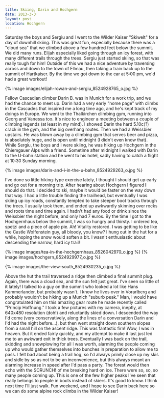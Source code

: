 ```yaml
---
title: Skiing, Darin and Hochgern
date: 2013-3-3
layout: post
location: Hochgern
---
```


Saturday the boys and Sergiu and I went to the Wilder Kaiser "Skiwelt"
for a day of downhill skiing. This was great fun, especially because there
was a "cloud sea" that we climbed above a few hundred feet below the summit.
We did many runs. Elijah especially liked going through an icy forest,
with many different trails through the trees. Sergiu just started skiing,
so that was really tough for him! Outside of this we had a nice adventure
by traversing across and down to the town of Ellmau, then taking a train
back up to the summit of Hartkaiser. By the time we got down to the car
at 5:00 pm, we'd had a great workout! 


{% image images/elijah-rowan-and-sergiu_8524928765_o.jpg %}


Fellow
Cascadian climber Darin B. was in Munich for a work trip, and we had the
chance to meet up. Darin had a very early "home page" with climbs in the
Cascades that inspired me a long time ago, and he's kept track of my doings
in Europe. We went to the Thalkirchen climbing gym, running into Georg
and Vanessa too. It's nice to engineer a meeting between a couple of climbing
legends (at least in my mind). I showed Darin the hard 5.10c(?) crack in
the gym, and the big overhang routes. Then we had a Weissbier upstairs.
He was blown away by a climbing gym that serves beer and pizza, is absolutely
huge, and is open until midnight (I didn't even know that). While Sergiu,
the boys and I were skiing, he was hiking up Hochgern in the Chiemgauer
Alps with a friend. Sometime after midnight I walked with Darin to the
U-bahn station and he went to his hotel, sadly having to catch a flight
at 10:30 Sunday morning. 

{% image images/darin-and-i-in-the-u-bahn_8524929263_o.jpg %}

I've
done so little hiking-type exercise lately, I thought I should get up early
and go out for a morning trip. After hearing about Hochgern I figured I
should do that. I decided to ski, maybe it would be faster on the way down
that way. I had a little trouble finding the trailhead, but eventually
I was skiing up icy roads, constantly tempted to take steeper boot tracks
through the trees. I usually took them, and ended up awkwardly skinning
over rocks and roots time and time again. I hadn't had any food or drink
since the Weissbier the night before, and only had 7 euros. By the time
I got to the Hochgernhaus below the summit, I was so hungry and thirsty.
I ordered tea, spetzi and a piece of apple pie. Ah! Vitality restored.
I was getting to be like the Castle Wolfenstein guy, all bloody, you know?
I hung out in the hut for a while, hoping the snow would soften a bit.
I wasn't enthusiastic about descending the narrow, hard icy trail! 

{% image images/tea-in-the-hochgernhaus_8526042970_o.jpg %}
{% image images/hochgern_8524929977_o.jpg %}

{% image images/the-view-south_8524930235_o.jpg %}

Above
the hut the trail traversed a ridge then climbed a final summit plug. Again,
there was a cloud sea, and the sun felt just great. I've seen so little
of it lately! I talked to a guy on the summit who looked a lot like Hans
Kammerlander, but probably wasn't. I know he lives over in Vorarlberg and
probably wouldn't be hiking up a Munich "suburb peak." Man, I would have
congratulated him on this amazing gear route he made recently called "Princip
Hoffnung." I took a few pictures with my camera, ineptly, at 640x480 resolution
(doh!) and reluctantly skied down. I descended the way I'd come (very conservatively,
along the lines of a conversation Darin and I'd had the night before...),
but then went straight down southern slopes from a small hill on the ascent
ridge. This was fantastic firn! Wow, I was in heaven. But it ended fairly
quickly, and my attempt to make it last just led me to an awkward exit
in thick trees. Eventually I was back on the trail, skidding and snowplowing
for all I was worth, alarming the people coming up who would gather themselves
into bunches in preparation to allow me to pass. I felt bad about being
a trail hog, so I'd always primly close up my skis and sidle by so as not
to be an inconvenience, but this always meant an alarming increase in speed
after I'd pass a party. The forest would then echo with the SCRUNCH! of
me breaking hard on ice. There were so, so, so many people coming up. This
is one of the few higher peaks I've seen that really belongs to people
in boots instead of skiers. It's good to know. I think next time I'll just
walk. Fun weekend, and I hope to see Darin back here so we can do some
alpine rock climbs in the Wilder Kaiser!

